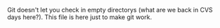 Git doesn't let you check in empty directorys (what are we back in CVS days here?).  This file is here just to make git work.
